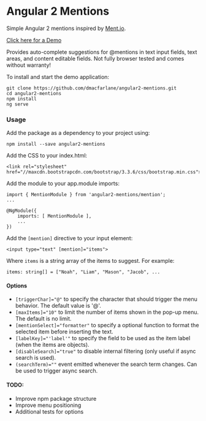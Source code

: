# Angular 2 Mentions

Simple Angular 2 mentions inspired by [Ment.io](https://github.com/jeff-collins/ment.io).

[Click here for a Demo](http://dmacfarlane.github.io/angular2-mentions/)

Provides auto-complete suggestions for @mentions in text input fields, text areas,
and content editable fields. Not fully browser tested and comes without warranty!

To install and start the demo application:

    git clone https://github.com/dmacfarlane/angular2-mentions.git
    cd angular2-mentions
    npm install
    ng serve

### Usage

Add the package as a dependency to your project using:

    npm install --save angular2-mentions

Add the CSS to your index.html:

    <link rel="stylesheet" href="//maxcdn.bootstrapcdn.com/bootstrap/3.3.6/css/bootstrap.min.css">

Add the module to your app.module imports:

    import { MentionModule } from 'angular2-mentions/mention';
    ...

    @NgModule({
        imports: [ MentionModule ],
        ...
    })

Add the `[mention]` directive to your input element:

    <input type="text" [mention]="items">

Where `items` is a string array of the items to suggest. For example:

    items: string[] = ["Noah", "Liam", "Mason", "Jacob", ...

#### Options

- `[triggerChar]="@"` to specify the character that should trigger the menu behavior. The default value is '@'.
- `[maxItems]="10"` to limit the number of items shown in the pop-up menu. The default is no limit.
- `[mentionSelect]="formatter"` to specify a optional function to format the selected item before inserting the text.
- `[labelKey]="'label'"` to specify the field to be used as the item label (when the items are objects).
- `[disableSearch]="true"` to disable internal filtering (only useful if async search is used).
- `(searchTerm)=""` event emitted whenever the search term changes. Can be used to trigger async search.

#### TODO:

- Improve npm package structure
- Improve menu positioning
- Additional tests for options